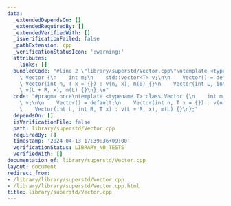 ```yaml
---
data:
  _extendedDependsOn: []
  _extendedRequiredBy: []
  _extendedVerifiedWith: []
  _isVerificationFailed: false
  _pathExtension: cpp
  _verificationStatusIcon: ':warning:'
  attributes:
    links: []
  bundledCode: "#line 2 \"library/superstd/Vector.cpp\"\ntemplate <typename T> class\
    \ Vector {\n    int m;\n    std::vector<T> v;\n\n    Vector() = default;\n   \
    \ Vector(int n, T x = {}) : v(n, x), m(0) {}\n    Vector(int L, int R, T x) :\
    \ v(L + R, x), m(L) {}\n};\n"
  code: "#pragma once\ntemplate <typename T> class Vector {\n    int m;\n    std::vector<T>\
    \ v;\n\n    Vector() = default;\n    Vector(int n, T x = {}) : v(n, x), m(0) {}\n\
    \    Vector(int L, int R, T x) : v(L + R, x), m(L) {}\n};"
  dependsOn: []
  isVerificationFile: false
  path: library/superstd/Vector.cpp
  requiredBy: []
  timestamp: '2024-04-13 17:39:36+09:00'
  verificationStatus: LIBRARY_NO_TESTS
  verifiedWith: []
documentation_of: library/superstd/Vector.cpp
layout: document
redirect_from:
- /library/library/superstd/Vector.cpp
- /library/library/superstd/Vector.cpp.html
title: library/superstd/Vector.cpp
---
```


